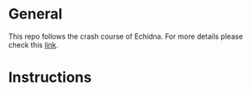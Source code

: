 # General
This repo follows the crash course of Echidna. For more details please check this [link](https://github.com/crytic/building-secure-contracts/tree/master/program-analysis/echidna).

# Instructions

